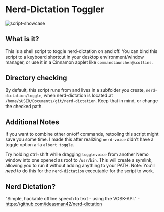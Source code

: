 # Nerd-Dictation Toggler

![script-showcase](https://user-images.githubusercontent.com/10383240/166626003-aaf5bb84-a77f-49a0-ad8b-c3b2619f223f.png)

## What is it?
This is a shell script to toggle nerd-dictation on and off. You can bind this script to a keyboard shortcut in your desktop environment/window manager, or use it in a Cinnamon applet like `commandLauncher@scollins`. 

## Directory checking
By default, this script runs from and lives in a subfolder you create, `nerd-dictation/toggle`, when nerd-dictation is located at `/home/$USER/Documents/git/nerd-dictation`. Keep that in mind, or change the checked path.

## Additional Notes
If you want to combine other on/off commands, retooling this script might save you some time. I made this after realizing `nerd-voice` didn't have a toggle option a-la `albert toggle`. 

Try holding ctrl+shift while dragging `togglevoice` from another Nemo window into one opened as root to `/usr/bin`. This will create a symlink, allowing you to run it without adding anything to your PATH. Note: You'll *need* to do this for the `nerd-dictation` executable for the script to work. 

## Nerd Dictation?
"Simple, hackable offline speech to text - using the VOSK-API." - https://github.com/ideasman42/nerd-dictation


